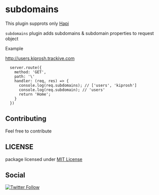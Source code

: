 # subdomains

This plugin supprots only [Hapi](https://hapijs.com)

`subdomains` plugin adds subdomains & subdomain properties to request object

Example

http://users.kiprosh.trackive.com

```
  server.route({
    method: 'GET',
    path: '\'
    handler: (req, res) => {
      console.log(req.subdomains); // ['users', 'kiprosh']
      console.log(req.subdomain); // 'users'
      return 'Home';
    }
  })
```

## Contributing

Feel free to contribute

## LICENSE

package licensed under [MIT License](https://github.com/vemarav/subdomains/blob/master/LICENSE)

## Social

[![Twitter Follow](https://img.shields.io/twitter/follow/vemarav.svg?style=social&label=Follow)](https://twitter.com/vemarav)
